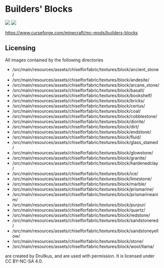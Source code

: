 # Builders' Blocks

![](https://cf.way2muchnoise.eu/409412.svg)
![](https://cf.way2muchnoise.eu/versions/409412.svg)

https://www.curseforge.com/minecraft/mc-mods/builders-blocks

## Licensing

All images contained by the following directories

- /src/main/resources/assets/chiselforfabric/textures/block/ancient_stone/
- /src/main/resources/assets/chiselforfabric/textures/block/andesite/
- /src/main/resources/assets/chiselforfabric/textures/block/arcane_stone/
- /src/main/resources/assets/chiselforfabric/textures/block/basalt/
- /src/main/resources/assets/chiselforfabric/textures/block/bookshelf/
- /src/main/resources/assets/chiselforfabric/textures/block/bricks/
- /src/main/resources/assets/chiselforfabric/textures/block/certus/
- /src/main/resources/assets/chiselforfabric/textures/block/coal/
- /src/main/resources/assets/chiselforfabric/textures/block/cobblestone/
- /src/main/resources/assets/chiselforfabric/textures/block/diorite/
- /src/main/resources/assets/chiselforfabric/textures/block/dirt/
- /src/main/resources/assets/chiselforfabric/textures/block/endstone/
- /src/main/resources/assets/chiselforfabric/textures/block/fluid/
- /src/main/resources/assets/chiselforfabric/textures/block/glass_stained/
- /src/main/resources/assets/chiselforfabric/textures/block/glowstone/
- /src/main/resources/assets/chiselforfabric/textures/block/granite/
- /src/main/resources/assets/chiselforfabric/textures/block/hardenedclay/
- /src/main/resources/assets/chiselforfabric/textures/block/ice/
- /src/main/resources/assets/chiselforfabric/textures/block/limestone/
- /src/main/resources/assets/chiselforfabric/textures/block/marble/
- /src/main/resources/assets/chiselforfabric/textures/block/prismarine/
- /src/main/resources/assets/chiselforfabric/textures/block/prismarineanim/
- /src/main/resources/assets/chiselforfabric/textures/block/purpur/
- /src/main/resources/assets/chiselforfabric/textures/block/quartz/
- /src/main/resources/assets/chiselforfabric/textures/block/redstone/
- /src/main/resources/assets/chiselforfabric/textures/block/sandstonered/
- /src/main/resources/assets/chiselforfabric/textures/block/sandstoneyellow/
- /src/main/resources/assets/chiselforfabric/textures/block/stone/
- /src/main/resources/assets/chiselforfabric/textures/block/wool/llama/

are created by Drullkus, and are used with permission. It is licensed under CC BY-NC-SA 4.0.
